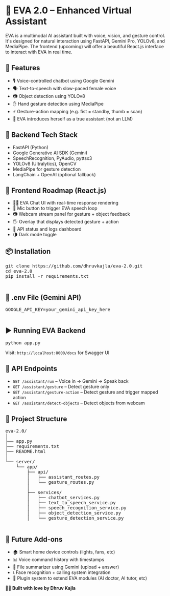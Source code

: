 <!DOCTYPE html>
<html>
<head>
  <title>EVA 2.0 – Enhanced Virtual Assistant</title>
</head>
<body>

  <h1>🤖 EVA 2.0 – Enhanced Virtual Assistant</h1>
  <p>
    EVA is a multimodal AI assistant built with voice, vision, and gesture control. It's designed for natural interaction using FastAPI, Gemini Pro, YOLOv8, and MediaPipe. The frontend (upcoming) will offer a beautiful React.js interface to interact with EVA in real time.
  </p>

  <h2>🚀 Features</h2>
  <ul>
    <li>🎙️ Voice-controlled chatbot using Google Gemini</li>
    <li>🗣️ Text-to-speech with slow-paced female voice</li>
    <li>📷 Object detection using YOLOv8</li>
    <li>✋ Hand gesture detection using MediaPipe</li>
    <li>⚡ Gesture-action mapping (e.g. fist = standby, thumb = scan)</li>
    <li>🧠 EVA introduces herself as a true assistant (not an LLM)</li>
  </ul>

  <h2>🧠 Backend Tech Stack</h2>
  <ul>
    <li>FastAPI (Python)</li>
    <li>Google Generative AI SDK (Gemini)</li>
    <li>SpeechRecognition, PyAudio, pyttsx3</li>
    <li>YOLOv8 (Ultralytics), OpenCV</li>
    <li>MediaPipe for gesture detection</li>
    <li>LangChain + OpenAI (optional fallback)</li>
  </ul>

  <h2>🎨 Frontend Roadmap (React.js)</h2>
  <ul>
    <li>🧑‍💻 EVA Chat UI with real-time response rendering</li>
    <li>🎤 Mic button to trigger EVA speech loop</li>
    <li>📷 Webcam stream panel for gesture + object feedback</li>
    <li>🖐️ Overlay that displays detected gesture + action</li>
    <li>🧩 API status and logs dashboard</li>
    <li>🌗 Dark mode toggle</li>
  </ul>

  <h2>📦 Installation</h2>
  <pre>
git clone https://github.com/dhruvkajla/eva-2.0.git
cd eva-2.0
pip install -r requirements.txt
  </pre>

  <h2>🔐 .env File (Gemini API)</h2>
  <pre>
GOOGLE_API_KEY=your_gemini_api_key_here
  </pre>

  <h2>▶️ Running EVA Backend</h2>
  <pre>python app.py</pre>
  <p>Visit: <code>http://localhost:8000/docs</code> for Swagger UI</p>

  <h2>📮 API Endpoints</h2>
  <ul>
    <li><code>GET /assistant/run</code> – Voice in → Gemini → Speak back</li>
    <li><code>GET /assistant/gesture</code> – Detect gesture only</li>
    <li><code>GET /assistant/gesture-action</code> – Detect gesture and trigger mapped action</li>
    <li><code>GET /assistant/detect-objects</code> – Detect objects from webcam</li>
  </ul>

  <h2>📁 Project Structure</h2>
  <pre>
eva-2.0/
│
├── app.py
├── requirements.txt
├── README.html
│
└── server/
    └── app/
        ├── api/
        │   ├── assistant_routes.py
        │   └── gesture_routes.py
        │
        ├── services/
        │   ├── chatbot_services.py
        │   ├── text_to_speech_service.py
        │   ├── speech_recognition_service.py
        │   ├── object_detection_service.py
        │   └── gesture_detection_service.py
  </pre>

  <h2>📌 Future Add-ons</h2>
  <ul>
    <li>🏠 Smart home device controls (lights, fans, etc)</li>
    <li>📊 Voice command history with timestamps</li>
    <li>📁 File summarizer using Gemini (upload + answer)</li>
    <li>📞 Face recognition + calling system integration</li>
    <li>🧩 Plugin system to extend EVA modules (AI doctor, AI tutor, etc)</li>
  </ul>

  <p><strong>👨‍💻 Built with love by Dhruv Kajla</strong></p>

</body>
</html>
